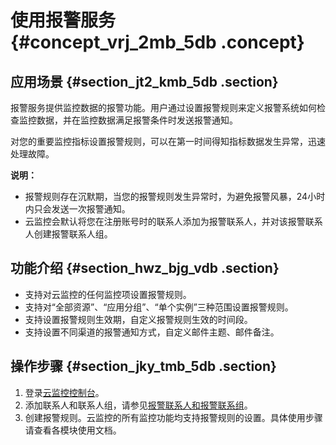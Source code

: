 # 使用报警服务 {#concept_vrj_2mb_5db .concept}

## 应用场景 {#section_jt2_kmb_5db .section}

报警服务提供监控数据的报警功能。用户通过设置报警规则来定义报警系统如何检查监控数据，并在监控数据满足报警条件时发送报警通知。

对您的重要监控指标设置报警规则，可以在第一时间得知指标数据发生异常，迅速处理故障。

**说明：** 

-   报警规则存在沉默期，当您的报警规则发生异常时，为避免报警风暴，24小时内只会发送一次报警通知。
-   云监控会默认将您在注册账号时的联系人添加为报警联系人，并对该报警联系人创建报警联系人组。

## 功能介绍 {#section_hwz_bjg_vdb .section}

-   支持对云监控的任何监控项设置报警规则。
-   支持对“全部资源”、“应用分组”、“单个实例”三种范围设置报警规则。
-   支持设置报警规则生效期，自定义报警规则生效的时间段。
-   支持设置不同渠道的报警通知方式，自定义邮件主题、邮件备注。

## 操作步骤 {#section_jky_tmb_5db .section}

1.  登录[云监控控制台](https://cms.console.aliyun.com/#/cloud/ecs)。
2.  添加联系人和联系人组，请参见[报警联系人和报警联系组](../cn.zh-CN/用户指南/报警服务/报警联系人和报警联系组.md#)。
3.  创建报警规则。云监控的所有监控功能均支持报警规则的设置。具体使用步骤请查看各模块使用文档。

